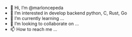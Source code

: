 - 👋 Hi, I’m @marloncepeda
- 👀 I’m interested in develop backend python, C, Rust, Go
- 🌱 I’m currently learning ...
- 💞️ I’m looking to collaborate on ...
- 📫 How to reach me ...

<!---
marloncepeda/marloncepeda is a ✨ special ✨ repository because its `README.md` (this file) appears on your GitHub profile.
You can click the Preview link to take a look at your changes.
--->
